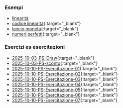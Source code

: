 ### Esempi
- [linearità](http://albertoferrari.github.io/fondamenti/materiale/esempioLinearita.pdf)
- [codice linearità](http://albertoferrari.github.io/fondamenti/materiale/n_quadrati.py.txt){:target="_blank"}
- [lancio moneta](http://albertoferrari.github.io/fondamenti/materiale/lancio_moneta.py.txt){:target="_blank"}
- [numeri perfetti](http://albertoferrari.github.io/fondamenti/materiale/numeri_perfetti.py.txt){:target="_blank"}

### Esercizi es esercitazioni
- [2025-10-03-PS-Draw](http://albertoferrari.github.io/fondamenti/materiale/2025-10-03-PS-Draw.py.txt){:target="_blank"}
- [2025-10-03-PS-sconto](http://albertoferrari.github.io/fondamenti/materiale/2025-10-03-PS-sconto.py.txt){:target="_blank"}
- [2025-10-10-PS-Esercitazione-01](http://albertoferrari.github.io/fondamenti/materiale/2025-10-10-PS-Esercitazione-01.py.txt){:target="_blank"}
- [2025-10-10-PS-Esercitazione-02](http://albertoferrari.github.io/fondamenti/materiale/2025-10-10-PS-Esercitazione-02.py.txt){:target="_blank"}
- [2025-10-10-PS-Esercitazione-03](http://albertoferrari.github.io/fondamenti/materiale/2025-10-10-PS-Esercitazione-03.py.txt){:target="_blank"}
- [2025-10-10-PS-Esercitazione-04](http://albertoferrari.github.io/fondamenti/materiale/2025-10-10-PS-Esercitazione-04.py.txt){:target="_blank"}
- [2025-10-10-PS-Esercitazione-05](http://albertoferrari.github.io/fondamenti/materiale/2025-10-10-PS-Esercitazione-05.py.txt){:target="_blank"}
- [2025-10-10-PS-Esercitazione-06](http://albertoferrari.github.io/fondamenti/materiale/2025-10-10-PS-Esercitazione-06.py.txt){:target="_blank"}
- [2025-10-10-PS-Esercitazione-07](http://albertoferrari.github.io/fondamenti/materiale/2025-10-10-PS-Esercitazione-07.py.txt){:target="_blank"}
